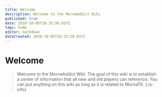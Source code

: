 ```yaml
---
title: Welcome
description: Welcome to the MornaAddict Wiki
published: true
date: 2020-10-05T18:33:50.037Z
tags: home
editor: markdown
dateCreated: 2020-10-05T18:33:50.037Z
---
```


# Welcome
> Welcome to the MornaAddict Wiki. The goal of this wiki is to establish a center of information that all new and old players can reference. You can put anything on this wiki as long as it is related to MornaTK. 
{.is-info}


